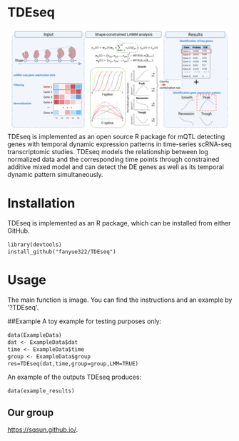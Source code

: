 # TDEseq
![IMAGE](https://github.com/fanyue322/fanyue322.github.io/blob/master/workflow.tif "TDEseq logo")  
TDEseq is implemented as an open source R package for mQTL detecting genes with temporal dynamic expression patterns in time-series scRNA-seq  transcriptomic studies. TDEseq models the relationship between log normalized data and the corresponding time points through constrained additive mixed model and can detect the DE genes as well as its temporal dynamic pattern simultaneously. 


# Installation
TDEseq is implemented as an R package, which can be installed from either GitHub.

```
library(devtools)
install_github("fanyue322/TDEseq")
```

# Usage
The main function is image. You can find the instructions and an example by '?TDEseq'.

##Example
A toy example for testing purposes only:
```
data(ExampleData)
dat <- ExampleData$dat
time <- ExampleData$time
group <- ExampleData$group
res=TDEseq(dat,time,group=group,LMM=TRUE)
```
An example of the outputs TDEseq produces:
```
data(example_results)
```
## Our group

 <https://sqsun.github.io/>.
